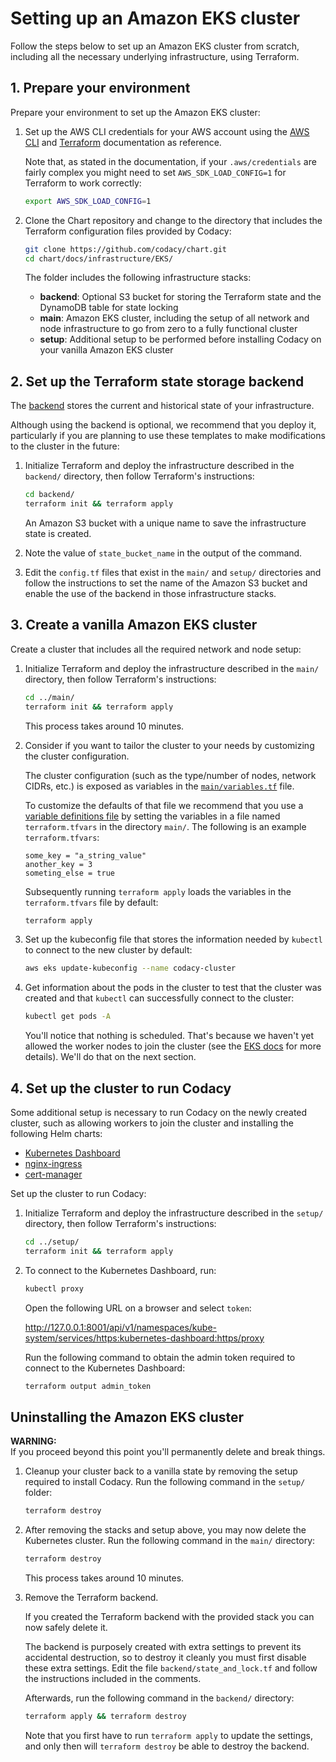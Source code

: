 # Setting up an Amazon EKS cluster

Follow the steps below to set up an Amazon EKS cluster from scratch, including all the necessary underlying infrastructure, using Terraform.

## 1. Prepare your environment

Prepare your environment to set up the Amazon EKS cluster:

1. Set up the AWS CLI credentials for your AWS account using the [AWS CLI](https://docs.aws.amazon.com/polly/latest/dg/setup-aws-cli.html) and [Terraform](https://www.terraform.io/docs/providers/aws/index.html) documentation as reference.

    Note that, as stated in the documentation, if your `.aws/credentials` are fairly complex you might need to set `AWS_SDK_LOAD_CONFIG=1` for Terraform to work correctly:

    ```bash
    export AWS_SDK_LOAD_CONFIG=1
    ```

1. Clone the Chart repository and change to the directory that includes the Terraform configuration files provided by Codacy:

    ```bash
    git clone https://github.com/codacy/chart.git
    cd chart/docs/infrastructure/EKS/
    ```

    The folder includes the following infrastructure stacks:

    * **backend**: Optional S3 bucket for storing the Terraform state and the DynamoDB table for state locking
    * **main**: Amazon EKS cluster, including the setup of all network and node infrastructure to go from zero to a fully functional cluster
    * **setup**: Additional setup to be performed before installing Codacy on your vanilla Amazon EKS cluster

## 2. Set up the Terraform state storage backend

The [backend](https://www.terraform.io/docs/backends/index.html) stores the current and historical state of your infrastructure.

Although using the backend is optional, we recommend that you deploy it, particularly if you are planning to use these templates to make modifications to the cluster in the future:

1. Initialize Terraform and deploy the infrastructure described in the `backend/` directory, then follow Terraform's instructions:

    ```bash
    cd backend/
    terraform init && terraform apply
    ```

    An Amazon S3 bucket with a unique name to save the infrastructure state is created.

1. Note the value of `state_bucket_name` in the output of the command.

1. Edit the `config.tf` files that exist in the `main/` and `setup/` directories and follow the instructions to set the name of the Amazon S3 bucket and enable the use of the backend in those infrastructure stacks.

## 3. Create a vanilla Amazon EKS cluster

Create a cluster that includes all the required network and node setup:

1. Initialize Terraform and deploy the infrastructure described in the `main/` directory, then follow Terraform's instructions:

    ```bash
    cd ../main/
    terraform init && terraform apply
    ```

    This process takes around 10 minutes.

1. Consider if you want to tailor the cluster to your needs by customizing the cluster configuration.

    The cluster configuration (such as the type/number of nodes, network CIDRs, etc.) is exposed as variables in the [`main/variables.tf`](https://github.com/codacy/chart/blob/master/docs/infrastructure/EKS/main/variables.tf) file.

    To customize the defaults of that file we recommend that you use a [variable definitions file](https://www.terraform.io/docs/configuration/variables.html#variable-definitions-tfvars-files) by setting the variables in a file named `terraform.tfvars` in the directory `main/`. The following is an example `terraform.tfvars`:

    ```text
    some_key = "a_string_value"
    another_key = 3
    someting_else = true
    ```

    Subsequently running `terraform apply` loads the variables in the `terraform.tfvars` file by default:

    ```bash
    terraform apply
    ```

1. Set up the kubeconfig file that stores the information needed by `kubectl` to connect to the new cluster by default:

    ```bash
    aws eks update-kubeconfig --name codacy-cluster
    ```

1. Get information about the pods in the cluster to test that the cluster was created and that `kubectl` can successfully connect to the cluster:

    ```bash
    kubectl get pods -A
    ```

    You'll notice that nothing is scheduled. That's because we haven't yet allowed the worker nodes to join the cluster (see the [EKS docs](https://docs.aws.amazon.com/eks/latest/userguide/add-user-role.html) for more details). We'll do that on the next section.

## 4. Set up the cluster to run Codacy

Some additional setup is necessary to run Codacy on the newly created cluster, such as allowing workers to join the cluster and installing the following Helm charts:

* [Kubernetes Dashboard](https://kubernetes.io/docs/tasks/access-application-cluster/web-ui-dashboard/)
* [nginx-ingress](https://github.com/helm/charts/tree/master/stable/nginx-ingress)
* [cert-manager](https://github.com/jetstack/cert-manager)

Set up the cluster to run Codacy:

1. Initialize Terraform and deploy the infrastructure described in the `setup/` directory, then follow Terraform's instructions:

    ```bash
    cd ../setup/
    terraform init && terraform apply
    ```

1. To connect to the Kubernetes Dashboard, run:

    ```bash
    kubectl proxy
    ```

    Open the following URL on a browser and select `token`:

    <http://127.0.0.1:8001/api/v1/namespaces/kube-system/services/https:kubernetes-dashboard:https/proxy>

    Run the following command to obtain the admin token required to connect to the Kubernetes Dashboard:

    ```bash
    terraform output admin_token
    ```

## Uninstalling the Amazon EKS cluster

**WARNING:**  
If you proceed beyond this point you'll permanently delete and break things.

1. Cleanup your cluster back to a vanilla state by removing the setup required to install Codacy. Run the following command in the `setup/` folder:

    ```bash
    terraform destroy
    ```

1. After removing the stacks and setup above, you may now delete the Kubernetes cluster. Run the following command in the `main/` directory:

    ```bash
    terraform destroy
    ```

    This process takes around 10 minutes.

1. Remove the Terraform backend.

    If you created the Terraform backend with the provided stack you can now safely delete it.

    The backend is purposely created with extra settings to prevent its accidental destruction, so to destroy it cleanly you must first disable these extra settings. Edit the file `backend/state_and_lock.tf` and follow the instructions included in the comments.

    Afterwards, run the following command in the `backend/` directory:

    ```bash
    terraform apply && terraform destroy
    ```

    Note that you first have to run `terraform apply` to update the settings, and only
    then will `terraform destroy` be able to destroy the backend.
